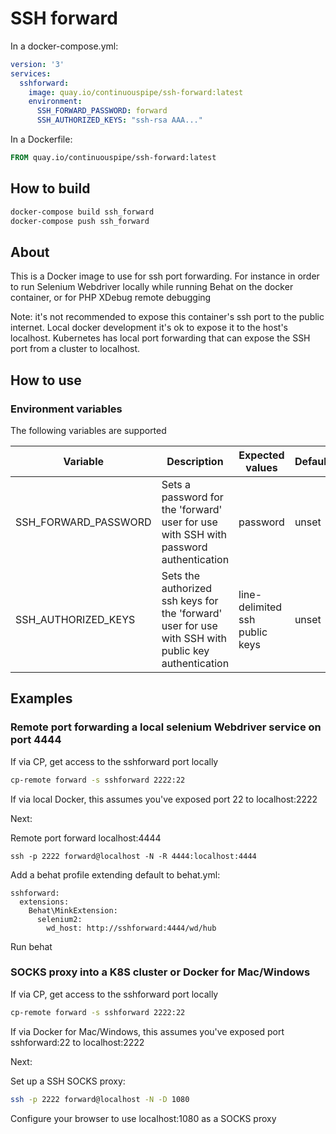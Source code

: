 # SSH forward

In a docker-compose.yml:
```yml
version: '3'
services:
  sshforward:
    image: quay.io/continuouspipe/ssh-forward:latest
    environment:
      SSH_FORWARD_PASSWORD: forward
      SSH_AUTHORIZED_KEYS: "ssh-rsa AAA..."
```

In a Dockerfile:
```Dockerfile
FROM quay.io/continuouspipe/ssh-forward:latest
```

## How to build
```bash
docker-compose build ssh_forward
docker-compose push ssh_forward
```

## About

This is a Docker image to use for ssh port forwarding. For instance in order to
run Selenium Webdriver locally while running Behat on the docker container, or
for PHP XDebug remote debugging

Note: it's not recommended to expose this container's ssh port to the public
internet. Local docker development it's ok to expose it to the host's localhost.
Kubernetes has local port forwarding that can expose the SSH port from a cluster to localhost.

## How to use

### Environment variables

The following variables are supported

Variable | Description | Expected values | Default
--- | --- | --- | ----
SSH_FORWARD_PASSWORD | Sets a password for the 'forward' user for use with SSH with password authentication | password | unset
SSH_AUTHORIZED_KEYS | Sets the authorized ssh keys for the 'forward' user for use with  SSH with public key authentication | line-delimited ssh public keys | unset

## Examples

### Remote port forwarding a local selenium Webdriver service on port 4444

If via CP, get access to the sshforward port locally

```bash
cp-remote forward -s sshforward 2222:22
```

If via local Docker, this assumes you've exposed port 22 to localhost:2222

Next:

Remote port forward localhost:4444

```
ssh -p 2222 forward@localhost -N -R 4444:localhost:4444
```

Add a behat profile extending default to behat.yml:

```
sshforward:
  extensions:
    Behat\MinkExtension:
      selenium2:
        wd_host: http://sshforward:4444/wd/hub
```

Run behat

### SOCKS proxy into a K8S cluster or Docker for Mac/Windows

If via CP, get access to the sshforward port locally

```bash
cp-remote forward -s sshforward 2222:22
```

If via Docker for Mac/Windows, this assumes you've exposed port sshforward:22 to localhost:2222

Next:

Set up a SSH SOCKS proxy:

```bash
ssh -p 2222 forward@localhost -N -D 1080
```

Configure your browser to use localhost:1080 as a SOCKS proxy

